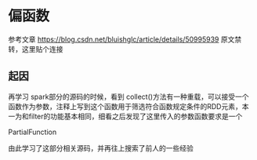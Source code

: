 # 偏函数

参考文章 https://blog.csdn.net/bluishglc/article/details/50995939 原文禁转，这里贴个连接

## 起因

再学习 spark部分的源码的时候，看到 collect()方法有一种重载，可以接受一个函数作为参数，注释上写到这个函数用于筛选符合函数规定条件的RDD元素，本一为和filter的功能基本相同，细看之后发现了这里传入的参数函数要求是一个

PartialFunction

由此学习了这部分相关源码，并再往上搜索了前人的一些经验